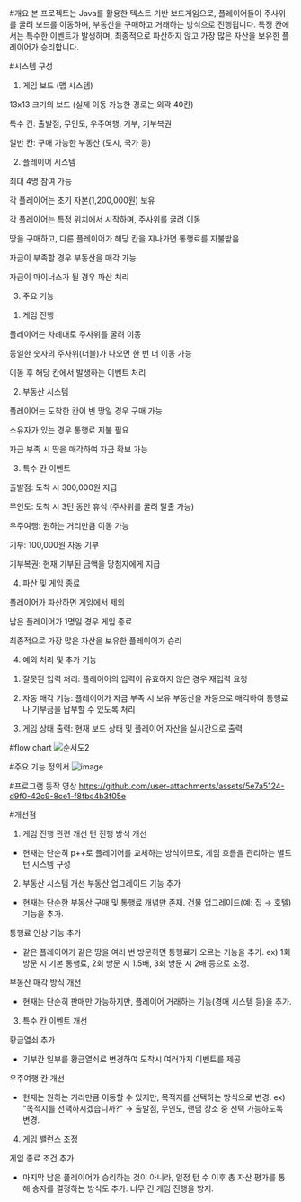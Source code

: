 #개요
본 프로젝트는 Java를 활용한 텍스트 기반 보드게임으로, 플레이어들이 주사위를 굴려 보드를 이동하며, 부동산을 구매하고 거래하는 방식으로 진행됩니다. 특정 칸에서는 특수한 이벤트가 발생하며, 최종적으로 파산하지 않고 가장 많은 자산을 보유한 플레이어가 승리합니다.

#시스템 구성

1) 게임 보드 (맵 시스템)

13x13 크기의 보드 (실제 이동 가능한 경로는 외곽 40칸)

특수 칸: 출발점, 무인도, 우주여행, 기부, 기부복권

일반 칸: 구매 가능한 부동산 (도시, 국가 등)

2) 플레이어 시스템

최대 4명 참여 가능

각 플레이어는 초기 자본(1,200,000원) 보유

각 플레이어는 특정 위치에서 시작하며, 주사위를 굴려 이동

땅을 구매하고, 다른 플레이어가 해당 칸을 지나가면 통행료를 지불받음

자금이 부족할 경우 부동산을 매각 가능

자금이 마이너스가 될 경우 파산 처리

3. 주요 기능

1) 게임 진행

플레이어는 차례대로 주사위를 굴려 이동

동일한 숫자의 주사위(더블)가 나오면 한 번 더 이동 가능

이동 후 해당 칸에서 발생하는 이벤트 처리

2) 부동산 시스템

플레이어는 도착한 칸이 빈 땅일 경우 구매 가능

소유자가 있는 경우 통행료 지불 필요

자금 부족 시 땅을 매각하여 자금 확보 가능

3) 특수 칸 이벤트

출발점: 도착 시 300,000원 지급

무인도: 도착 시 3턴 동안 휴식 (주사위를 굴려 탈출 가능)

우주여행: 원하는 거리만큼 이동 가능

기부: 100,000원 자동 기부

기부복권: 현재 기부된 금액을 당첨자에게 지급

4) 파산 및 게임 종료

플레이어가 파산하면 게임에서 제외

남은 플레이어가 1명일 경우 게임 종료

최종적으로 가장 많은 자산을 보유한 플레이어가 승리

4. 예외 처리 및 추가 기능

1) 잘못된 입력 처리: 플레이어의 입력이 유효하지 않은 경우 재입력 요청

2) 자동 매각 기능: 플레이어가 자금 부족 시 보유 부동산을 자동으로 매각하여 통행료나 기부금을 납부할 수 있도록 처리

3) 게임 상태 출력: 현재 보드 상태 및 플레이어 자산을 실시간으로 출력

#flow chart
![순서도2](https://github.com/user-attachments/assets/60afe36f-14d9-47ea-8e49-20be4fa0a5bd)

#주요 기능 정의서
![image](https://github.com/user-attachments/assets/d3fc9384-04db-4504-910a-bd4c42cb91b3)

#프로그램 동작 영상
https://github.com/user-attachments/assets/5e7a5124-d9f0-42c9-8ce1-f8fbc4b3f05e

#개선점
1. 게임 진행 관련 개선
턴 진행 방식 개선
- 현재는 단순히 p++로 플레이어를 교체하는 방식이므로, 게임 흐름을 관리하는 별도 턴 시스템 구성

2. 부동산 시스템 개선
부동산 업그레이드 기능 추가
- 현재는 단순한 부동산 구매 및 통행료 개념만 존재. 건물 업그레이드(예: 집 → 호텔) 기능을 추가.

통행료 인상 기능 추가
- 같은 플레이어가 같은 땅을 여러 번 방문하면 통행료가 오르는 기능을 추가.
ex) 1회 방문 시 기본 통행료, 2회 방문 시 1.5배, 3회 방문 시 2배 등으로 조정.

부동산 매각 방식 개선
- 현재는 단순히 판매만 가능하지만, 플레이어 거래하는 기능(경매 시스템 등)을 추가.

3. 특수 칸 이벤트 개선

황금열쇠 추가
- 기부칸 일부를 황금열쇠로 변경하여 도착시 여러가지 이벤트를 제공

우주여행 칸 개선
- 현재는 원하는 거리만큼 이동할 수 있지만, 목적지를 선택하는 방식으로 변경.
ex) "목적지를 선택하시겠습니까?" → 출발점, 무인도, 랜덤 장소 중 선택 가능하도록 변경.

4. 게임 밸런스 조정

게임 종료 조건 추가
- 마지막 남은 플레이어가 승리하는 것이 아니라, 일정 턴 수 이후 총 자산 평가를 통해 승자를 결정하는 방식도 추가. 너무 긴 게임 진행을 방지.

